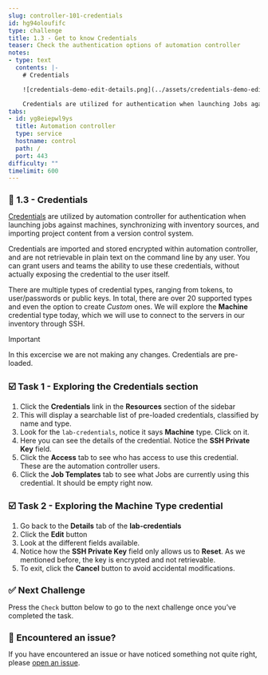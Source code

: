 ```yaml
---
slug: controller-101-credentials
id: hg94oloufifc
type: challenge
title: 1.3 - Get to know Credentials
teaser: Check the authentication options of automation controller
notes:
- type: text
  contents: |-
    # Credentials

    ![credentials-demo-edit-details.png](../assets/credentials-demo-edit-details.png)

    Credentials are utilized for authentication when launching Jobs against machines, synchronizing with inventory sources, and importing project content from a version control system.
tabs:
- id: yg8eiepwl9ys
  title: Automation controller
  type: service
  hostname: control
  path: /
  port: 443
difficulty: ""
timelimit: 600
---
```

🔐 1.3 - Credentials
===

[Credentials](https://docs.ansible.com/automation-controller/latest/html/userguide/credentials.html) are utilized by automation controller for authentication when launching jobs against machines, synchronizing with inventory sources, and importing project content from a version control system.

Credentials are imported and stored encrypted within automation controller, and are not retrievable in plain text on the command line by any user.  You can grant users and teams the ability to use these credentials, without actually exposing the credential to the user itself.

There are multiple types of credential types, ranging from tokens, to user/passwords or public keys. In total, there are over 20 supported types and even the option to create *Custom* ones. We will explore the **Machine** credential type today, which we will use to connect to the servers in our inventory through SSH.

> [!IMPORTANT]
> In this excercise we are not making any changes. Credentials are pre-loaded.


☑️ Task 1 - Exploring the Credentials section
===

1. Click the **Credentials** link in the **Resources** section of the sidebar
2. This will display a searchable list of pre-loaded credentials, classified by name and type.
3. Look for the `lab-credentials`, notice it says **Machine** type. Click on it.
4. Here you can see the details of the credential. Notice the **SSH Private Key** field.
5. Click the **Access** tab to see who has access to use this credential. These are the automation controller users.
6. Click the **Job Templates** tab to see what Jobs are currently using this credential. It should be empty right now.

☑️ Task 2 - Exploring the Machine Type credential
===

1. Go back to the **Details** tab of the **lab-credentials**
2. Click the **Edit** button
3. Look at the different fields available.
4. Notice how the **SSH Private Key** field only allows us to **Reset**. As we mentioned before, the key is encrypted and not retrievable.
5. To exit, click the **Cancel** button to avoid accidental modifications.


✅ Next Challenge
===
Press the `Check` button below to go to the next challenge once you’ve completed the task.

🐛 Encountered an issue?
====

If you have encountered an issue or have noticed something not quite right, please [open an issue](https://github.com/ansible/instruqt/issues/new?labels=intro-to-controller&title=Issue+with+Intro+to+Controller+slug+ID:+controller-101-template&assignees=leogallego).

<style type="text/css" rel="stylesheet">
  .lightbox {
    display: none;
    position: fixed;
    justify-content: center;
    align-items: center;
    z-index: 999;
    top: 0;
    left: 0;
    right: 0;
    bottom: 0;
    padding: 1rem;
    background: rgba(0, 0, 0, 0.8);
    margin-left: auto;
    margin-right: auto;
    margin-top: auto;
    margin-bottom: auto;
  }
  .lightbox:target {
    display: flex;
  }
  .lightbox img {
    /* max-height: 100% */
    max-width: 60%;
    max-height: 60%;
  }
  img {
    display: block;
    margin-left: auto;
    margin-right: auto;
  }
  h1 {
    font-size: 18px;
  }
    h2 {
    font-size: 16px;
    font-weight: 600
  }
    h3 {
    font-size: 14px;
    font-weight: 600
  }
  p span {
    font-size: 14px;
  }
  ul li span {
    font-size: 14px
  }
</style>
